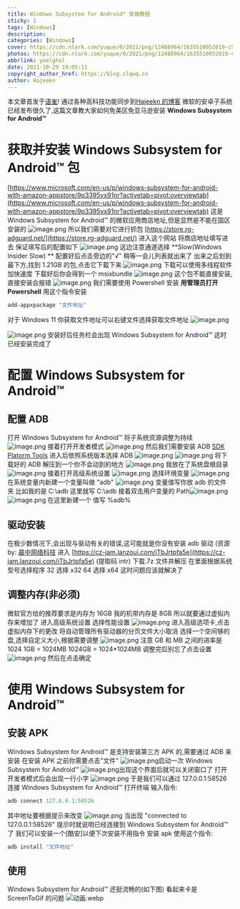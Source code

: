 ```yaml
---
title: Windows Subsystem for Android™ 安装教程
sticky: 1
tags: [Windows]
description:
categories: [Windows]
cover: https://cdn.nlark.com/yuque/0/2021/png/12488964/1635510052019-c5c44f1d-7462-48c8-a64e-6f8b0f65f3ee.png
photos: https://cdn.nlark.com/yuque/0/2021/png/12488964/1635510052019-c5c44f1d-7462-48c8-a64e-6f8b0f65f3ee.png
abbrlink: yoelghal
date: 2021-10-29 19:05:11
copyright_author_href: https://blog.slqwq.cn
author: Hajeekn
---
```


本文章首发于[语雀](https://www.yuque.com/ladjeek/ygg4q6)!
通过各种高科技功能同步到[Hajeekn 的博客](https://blog.slqwq.cn)
微软的安卓子系统已经发布很久了,这篇文章教大家如何免美区免亚马逊安装 **Windows Subsystem for Android™**

# 获取并安装 Windows Subsystem for Android™ 包

[https://www.microsoft.com/en-us/p/windows-subsystem-for-android-with-amazon-appstore/9p3395vx91nr?activetab=pivot:overviewtab](https://www.microsoft.com/en-us/p/windows-subsystem-for-android-with-amazon-appstore/9p3395vx91nr?activetab=pivot:overviewtab)
这是 Windows Subsystem for Android™ 的微软应用商店地址,但是显然是不能在国区安装的
![image.png](https://cdn.nlark.com/yuque/0/2021/png/12488964/1635505776895-660e60a9-84b9-434a-9dff-a82eabbe627e.png#clientId=ufc97edf3-f248-4&from=paste&height=510&id=u66675629&margin=%5Bobject%20Object%5D&name=image.png&originHeight=1020&originWidth=1920&originalType=binary&ratio=1&size=121766&status=done&style=none&taskId=u220047e3-30d6-44ee-b609-75ac2c4d3e9&width=960)
所以我们需要对它进行抓包
[https://store.rg-adguard.net/](https://store.rg-adguard.net/)
进入这个网站
将商店地址填写进去
保证填写后的配置如下
![image.png](https://cdn.nlark.com/yuque/0/2021/png/12488964/1635505882387-128b6d64-e728-406b-abed-9785088f93c1.png#clientId=ufc97edf3-f248-4&from=paste&height=446&id=u94a7dcaa&margin=%5Bobject%20Object%5D&name=image.png&originHeight=892&originWidth=1920&originalType=binary&ratio=1&size=765110&status=done&style=none&taskId=u1d15c5d0-8b69-49d0-b350-5380606eac8&width=960)
这边注意通道选择 **Slow(Windows Insider Slow) **
配置好后点击旁边的"√"
稍等一会儿列表就出来了
出来之后划到最下方,找到 1.21GB 的包,点击它下载下来
![image.png](https://cdn.nlark.com/yuque/0/2021/png/12488964/1635506023755-6e69d9c9-8c10-4874-809e-73200636dcb3.png#clientId=ufc97edf3-f248-4&from=paste&height=9&id=u525d1347&margin=%5Bobject%20Object%5D&name=image.png&originHeight=23&originWidth=1839&originalType=binary&ratio=1&size=27514&status=done&style=shadow&taskId=u181be951-f27a-4d07-bfbd-62bc5819a8e&width=747)
下载可以使用多线程软件加快速度
下载好后你会得到一个 msixbundle
![image.png](https://cdn.nlark.com/yuque/0/2021/png/12488964/1635506482357-0ba909bd-77a8-4d48-abef-22796a3c9fec.png#clientId=ufc97edf3-f248-4&from=paste&height=102&id=u0cbde5ed&margin=%5Bobject%20Object%5D&name=image.png&originHeight=203&originWidth=131&originalType=binary&ratio=1&size=12108&status=done&style=none&taskId=ub89211f8-8cbb-47a3-bb39-1964756ba56&width=65.5)
这个包不能直接安装,直接安装会报错
![image.png](https://cdn.nlark.com/yuque/0/2021/png/12488964/1635506531550-0a56b811-5520-46e2-aeee-9a99d236da61.png#clientId=ufc97edf3-f248-4&from=paste&height=306&id=ue363b855&margin=%5Bobject%20Object%5D&name=image.png&originHeight=612&originWidth=812&originalType=binary&ratio=1&size=35146&status=done&style=none&taskId=uc8a957c0-3f70-49d7-b52f-899c38db16c&width=406)
我们需要使用 Powershell 安装
**用管理员打开 Powershell**
用这个指令安装

```powershell
add-appxpackage "文件地址"
```

对于 Windows 11
你获取文件地址可以右键文件选择获取文件地址
![image.png](https://cdn.nlark.com/yuque/0/2021/png/12488964/1635506714286-27270fec-bf33-4bd5-ba0a-b95b5ab75f4d.png#clientId=ufc97edf3-f248-4&from=paste&height=151&id=u1f295aaa&margin=%5Bobject%20Object%5D&name=image.png&originHeight=302&originWidth=299&originalType=binary&ratio=1&size=57505&status=done&style=none&taskId=u1ebbe170-ecad-427c-867f-3daa9fa9fbe&width=149.5)

![image.png](https://cdn.nlark.com/yuque/0/2021/png/12488964/1635506634591-e8537d30-6743-4e76-bcb9-1bad585c7ef9.png#clientId=ufc97edf3-f248-4&from=paste&height=294&id=ucd4276a1&margin=%5Bobject%20Object%5D&name=image.png&originHeight=587&originWidth=1204&originalType=binary&ratio=1&size=29223&status=done&style=none&taskId=uac251d10-ab02-40d7-ab3e-2d3a3701235&width=602)
安装好后任务栏会出现 Windows Subsystem for Android™
这时已经安装完成了

# 配置 Windows Subsystem for Android™

## 配置 ADB

打开 Windows Subsystem for Android™
将子系统资源调整为持续
![image.png](https://cdn.nlark.com/yuque/0/2021/png/12488964/1635506807503-d120cccb-b388-432f-9f53-bb6a11214dcb.png#clientId=ufc97edf3-f248-4&from=paste&height=97&id=uae1c6dfb&margin=%5Bobject%20Object%5D&name=image.png&originHeight=194&originWidth=1178&originalType=binary&ratio=1&size=16825&status=done&style=none&taskId=u7418d8ef-8bb4-428e-9407-f57f8da3729&width=589)
接着打开开发者模式
![image.png](https://cdn.nlark.com/yuque/0/2021/png/12488964/1635506826428-3daf0009-6103-439d-abda-bb32936bcefd.png#clientId=ufc97edf3-f248-4&from=paste&height=49&id=u9f48a8d3&margin=%5Bobject%20Object%5D&name=image.png&originHeight=98&originWidth=1206&originalType=binary&ratio=1&size=11952&status=done&style=none&taskId=ud341b660-f7b8-45f4-b989-63f87027633&width=603)
然后我们需要安装 ADB
[SDK Platorm Tools](https://developer.android.google.cn/studio/releases/platform-tools)
进入后依照系统版本选择 ADB
![image.png](https://cdn.nlark.com/yuque/0/2021/png/12488964/1635506927840-79c320ce-12ee-47e9-85cd-17a0dea80361.png#clientId=ufc97edf3-f248-4&from=paste&height=445&id=uf7196db7&margin=%5Bobject%20Object%5D&name=image.png&originHeight=889&originWidth=1920&originalType=binary&ratio=1&size=182177&status=done&style=none&taskId=u3e63e341-1c53-4ae5-83de-a233e6df66c&width=960)
![image.png](https://cdn.nlark.com/yuque/0/2021/png/12488964/1635506941278-761b2cea-2ef6-4083-a602-daff5361c33f.png#clientId=ufc97edf3-f248-4&from=paste&height=111&id=u384a9007&margin=%5Bobject%20Object%5D&name=image.png&originHeight=222&originWidth=679&originalType=binary&ratio=1&size=21590&status=done&style=none&taskId=uadc90496-861e-460d-ad2a-4073801eb89&width=339.5)
将下载好的 ADB 解压到一个你不会动到的地方
![image.png](https://cdn.nlark.com/yuque/0/2021/png/12488964/1635507008304-2e61ae6b-c5d5-4587-b036-9754e30c2fb8.png#clientId=ufc97edf3-f248-4&from=paste&height=339&id=u7b6578b4&margin=%5Bobject%20Object%5D&name=image.png&originHeight=678&originWidth=1008&originalType=binary&ratio=1&size=126122&status=done&style=none&taskId=u0b16bce4-0544-4f86-8f4c-3ace98c2b23&width=504)
我放在了系统盘根目录
![image.png](https://cdn.nlark.com/yuque/0/2021/png/12488964/1635507039922-8bb51df3-87e9-4bf2-8ed9-1ffff75340a1.png#clientId=ufc97edf3-f248-4&from=paste&height=403&id=uf0eb0ddd&margin=%5Bobject%20Object%5D&name=image.png&originHeight=806&originWidth=1362&originalType=binary&ratio=1&size=109219&status=done&style=none&taskId=u98e3189e-6dee-46df-a677-f7b8c6f54c0&width=681)
接着打开高级系统设置
![image.png](https://cdn.nlark.com/yuque/0/2021/png/12488964/1635507079890-23f697e7-264e-461d-bb3a-51434405b716.png#clientId=ufc97edf3-f248-4&from=paste&height=351&id=ua3325c08&margin=%5Bobject%20Object%5D&name=image.png&originHeight=702&originWidth=613&originalType=binary&ratio=1&size=37104&status=done&style=none&taskId=ubc8793aa-9c21-4af9-ba8d-99de9873080&width=306.5)
选择环境变量
![image.png](https://cdn.nlark.com/yuque/0/2021/png/12488964/1635507099308-a5f4a140-1c31-4b13-b374-989ae1c34b74.png#clientId=ufc97edf3-f248-4&from=paste&height=161&id=ue3697da0&margin=%5Bobject%20Object%5D&name=image.png&originHeight=322&originWidth=776&originalType=binary&ratio=1&size=21991&status=done&style=none&taskId=u46e8dc70-0c22-4e35-a46f-475a4f71cea&width=388)
在系统变量内新建一个变量叫做 "adb"
![image.png](https://cdn.nlark.com/yuque/0/2021/png/12488964/1635507128850-78a27c0d-fe26-49d3-a6cb-a308ef6cd726.png#clientId=ufc97edf3-f248-4&from=paste&height=109&id=ud8b9b060&margin=%5Bobject%20Object%5D&name=image.png&originHeight=217&originWidth=839&originalType=binary&ratio=1&size=13722&status=done&style=none&taskId=ua1e17e35-14fd-465d-860e-b0f1bebcdf3&width=419.5)
变量值写你放 adb 的文件夹
比如我的是 C:\adb 这里就写 C:\adb
接着双击用户变量的 Path![image.png](https://cdn.nlark.com/yuque/0/2021/png/12488964/1635507188178-e9d871a6-4ae4-4560-8c2c-b452f7a9a625.png#clientId=ufc97edf3-f248-4&from=paste&height=11&id=u6719bf68&margin=%5Bobject%20Object%5D&name=image.png&originHeight=22&originWidth=695&originalType=binary&ratio=1&size=3240&status=done&style=none&taskId=uba5676bd-94a2-4a2d-8cad-efd35fa698d&width=347.5)
![image.png](https://cdn.nlark.com/yuque/0/2021/png/12488964/1635507198609-057b63be-1224-4b9d-93a2-f5a9e736da8b.png#clientId=ufc97edf3-f248-4&from=paste&height=332&id=u7b8ba97d&margin=%5Bobject%20Object%5D&name=image.png&originHeight=664&originWidth=677&originalType=binary&ratio=1&size=54603&status=done&style=none&taskId=u93de7ec6-da9e-41ed-b26f-234e083e69c&width=338.5)
在这里新建一个
值写 %adb%

## 驱动安装

在极少数情况下,会出现与驱动有关的错误,这可能就是你没有安装 adb 驱动
(资源 by: [晨中网络科技](https://jamcz.com/)
进入 [https://cz-jam.lanzoui.com/iTbJrtpfa5e](https://cz-jam.lanzoui.com/iTbJrtpfa5e) (提取码 intr)
下载.7z 文件并解压
在里面根据系统型号选择程序
32 选择 x32
64 选择 x64
这时问题应该就解决了

## 调整内存(非必须)

微软官方给的推荐要求是内存为 16GB
我的机带内存是 8GB
所以就要通过虚拟内存来增加了
进入高级系统设置
选择性能设置
![image.png](https://cdn.nlark.com/yuque/0/2021/png/12488964/1635507540071-58c0a946-ce95-4907-8a08-92d69ccb4dc9.png#clientId=ufc97edf3-f248-4&from=paste&height=351&id=u2aa461c9&margin=%5Bobject%20Object%5D&name=image.png&originHeight=702&originWidth=613&originalType=binary&ratio=1&size=36995&status=done&style=none&taskId=u80120873-a754-495a-9b12-afe242da142&width=306.5)
进入高级选项卡,点击虚拟内存下的更改
将自动管理所有驱动器的分页文件大小取消
选择一个空间够的盘,选择自定义大小,根据需要调整
![image.png](https://cdn.nlark.com/yuque/0/2021/png/12488964/1635507660821-44d009d3-380a-4392-82bd-62c46f1c0a18.png#clientId=ufc97edf3-f248-4&from=paste&height=347&id=u6bab8d6e&margin=%5Bobject%20Object%5D&name=image.png&originHeight=694&originWidth=508&originalType=binary&ratio=1&size=42925&status=done&style=none&taskId=u20d919d8-1d75-4509-af56-dbc8950ec5c&width=254)
注意 GB 和 MB 之间的进率是 1024
1GB = 1024MB
1024GB = 1024\*1024MB
调整完后别忘了点击设置
![image.png](https://cdn.nlark.com/yuque/0/2021/png/12488964/1635507744736-cf822627-899c-46e2-b05f-80bb0e664893.png#clientId=ufc97edf3-f248-4&from=paste&height=27&id=u018eea98&margin=%5Bobject%20Object%5D&name=image.png&originHeight=53&originWidth=138&originalType=binary&ratio=1&size=1068&status=done&style=none&taskId=u750aa10d-e39b-40b0-bb0d-90a75542711&width=69)
然后在点击确定

# 使用 Windows Subsystem for Android™

## 安装 APK

Windows Subsystem for Android™ 是支持安装第三方 APK 的,需要通过 ADB 来安装
在安装 APK 之前你需要点击"文件"
![image.png](https://cdn.nlark.com/yuque/0/2021/png/12488964/1635508032332-5777081a-9ef8-4f21-9d82-77f637aeea5b.png#clientId=ufc97edf3-f248-4&from=paste&height=43&id=u1819c068&margin=%5Bobject%20Object%5D&name=image.png&originHeight=85&originWidth=1206&originalType=binary&ratio=1&size=6238&status=done&style=none&taskId=u0c210f4c-be0a-4693-9b02-ad659ba6017&width=603)启动一次 Windows Subsystem for Android™
![image.png](https://cdn.nlark.com/yuque/0/2021/png/12488964/1635508053950-ef6199e4-e511-4c88-a34b-de46e07677c6.png#clientId=ufc97edf3-f248-4&from=paste&height=397&id=uf26beb38&margin=%5Bobject%20Object%5D&name=image.png&originHeight=794&originWidth=1350&originalType=binary&ratio=1&size=46996&status=done&style=none&taskId=u1ae0b8ea-716b-4bc3-8066-619a43b504d&width=675)出现这个界面后就可以关闭窗口了
打开开发者模式后会出现一行小字
![image.png](https://cdn.nlark.com/yuque/0/2021/png/12488964/1635507870795-dde6b7fc-5021-46f7-be3f-4b2cc1efda89.png#clientId=ufc97edf3-f248-4&from=paste&id=udaf9ed2b&margin=%5Bobject%20Object%5D&name=image.png&originHeight=20&originWidth=898&originalType=binary&ratio=1&size=4178&status=done&style=shadow&taskId=uaba174e8-9f20-4c70-b6eb-250b6e43d78)
于是我们可以通过 127.0.0.1:58526 连接 Windows Subsystem for Android™
打开终端
输入指令:

```powershell
adb connect 127.0.0.1:58526
```

其中地址要根据提示来改变
![image.png](https://cdn.nlark.com/yuque/0/2021/png/12488964/1635508104383-422462a9-7604-4f5f-9b7c-f5a83e73701e.png#clientId=ufc97edf3-f248-4&from=paste&height=43&id=u9e7c4d0e&margin=%5Bobject%20Object%5D&name=image.png&originHeight=86&originWidth=715&originalType=binary&ratio=1&size=43333&status=done&style=none&taskId=uf6fe825e-72be-4e02-a21e-b07016aa065&width=357.5)
当出现 "connected to 127.0.0.1:58526" 提示时就说明已经连接到 Windows Subsystem for Android™ 了
我们可以安装一个[酷安]以便下次安装不用指令
安装 apk 使用这个指令:

```powershell
adb install "文件地址"
```

## 使用

Windows Subsystem for Android™ 还挺流畅的(如下图)
看起来卡是 ScreenToGif 的问题
![动画.webp](https://cdn.nlark.com/yuque/0/2021/webp/12488964/1635509838584-18bff77c-7cf8-4c6a-b630-4ab3de0403c7.webp#clientId=ufc97edf3-f248-4&from=drop&id=ud6867a31&margin=%5Bobject%20Object%5D&name=%E5%8A%A8%E7%94%BB.webp&originHeight=948&originWidth=750&originalType=binary&ratio=1&size=3854810&status=done&style=none&taskId=u57b727eb-3c91-47d0-876e-204100bd367)
